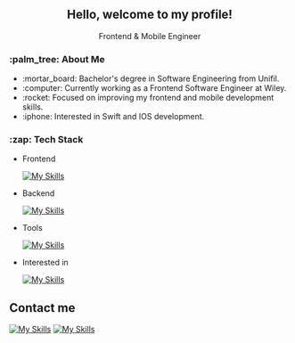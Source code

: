 
<h2 align="center">Hello, welcome to my profile!</h2>

<p align="center">Frontend & Mobile Engineer</p>

<h3>:palm_tree: About Me</h3>
<ul>
  <li>:mortar_board: Bachelor's degree in Software Engineering from Unifil.</li>
  <li>:computer: Currently working as a Frontend Software Engineer at Wiley.</li>
  <li>:rocket: Focused on improving my frontend and mobile development skills.</li>
  <li>:iphone: Interested in Swift and IOS development.</li>
</ul>

<h3>:zap: Tech Stack</h3>
<ul>
  <li>Frontend</li>

  [![My Skills](https://skillicons.dev/icons?i=js,html,css,ts,cypress,jest,nextjs,react,redux,sass,styledcomponents,tailwind,vite)](https://skillicons.dev)

  <li>Backend</li>

  [![My Skills](https://skillicons.dev/icons?i=docker,prisma,firebase,mongodb,mysql)](https://skillicons.dev)

  <li>Tools</li>

  [![My Skills](https://skillicons.dev/icons?i=git,postman,npm,yarn)](https://skillicons.dev)

  <li>Interested in</li>

  [![My Skills](https://skillicons.dev/icons?i=nodejs,aws)](https://skillicons.dev)
  
</ul>

## Contact me
  [![My Skills](https://skillicons.dev/icons?i=linkedin)](https://linkedin.com/in/enrico-secco)
  [![My Skills](https://skillicons.dev/icons?i=gmail)](mailto:enricosecco@edu.unifil.br)

